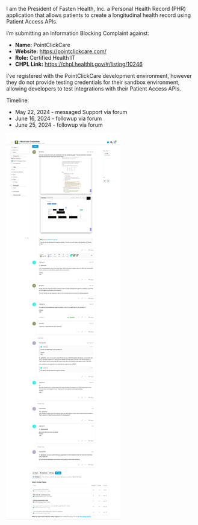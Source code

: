 I am the President of Fasten Health, Inc. a Personal Health Record (PHR) application that allows patients to create a longitudinal health record using Patient Access APIs.

I’m submitting an Information Blocking Complaint against:

- **Name:** PointClickCare  
- **Website:** https://pointclickcare.com/
- **Role:** Certified Health IT  
- **CHPL Link:** https://chpl.healthit.gov/#/listing/10246

I’ve registered with the PointClickCare development environment, however they do not provide testing credentials for their sandbox environment, allowing developers to test integrations with their Patient Access APIs.


Timeline:

- May 22, 2024 - messaged Support via forum
- June 16, 2024 - followup via forum
- June 25, 2024 - followup via forum

![](./media/IB-2831/img.png)
